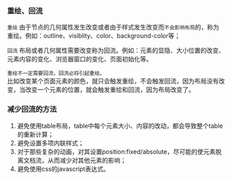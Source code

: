 ### 重绘、回流  
`重绘` 由于节点的几何属性发生改变或者由于样式发生改变而`不会影响布局`的，称为重绘。例如：outline、visiblity、color、background-color等；  

`回流` 布局或者几何属性需要改变称为回流。例如：元素的显隐、大小位置的改变、元素内容的变化、浏览器窗口的变化、页面初始化等。  

`重绘不一定需要回流，回流必将引起重绘。`  
比如改变某个页面元素的颜色，就只会触发重绘，不会触发回流，因为布局没有改变，当改变一个元素的位置，就会触发重绘和回流，因为布局改变了。  

### 减少回流的方法  
1. 避免使用table布局，table中每个元素大小、内容的改动，都会导致整个table的重新计算；  
2. 避免设置多项内联样式；
3. 对于那些复杂的动画，对其设置position:fixed/absolute，尽可能的使元素脱离文档流，从而减少对其他元素的影响；
4. 避免使用css的javascript表达式。